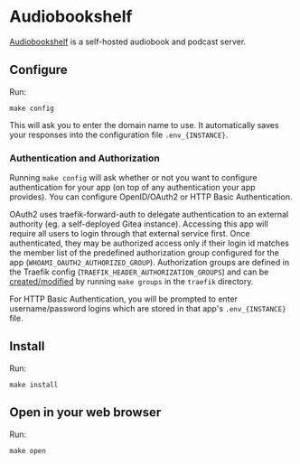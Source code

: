 # Audiobookshelf

[Audiobookshelf](https://github.com/advplyr/audiobookshelf)
is a self-hosted audiobook and podcast server.

## Configure

Run:

```
make config
```

This will ask you to enter the domain name to use.
It automatically saves your responses into the configuration file
`.env_{INSTANCE}`.

### Authentication and Authorization

Running `make config` will ask whether or not you want to configure
authentication for your app (on top of any authentication your app provides).
You can configure OpenID/OAuth2 or HTTP Basic Authentication.

OAuth2 uses traefik-forward-auth to delegate authentication to an external
authority (eg. a self-deployed Gitea instance). Accessing this app will
require all users to login through that external service first. Once
authenticated, they may be authorized access only if their login id matches the
member list of the predefined authorization group configured for the app
(`WHOAMI_OAUTH2_AUTHORIZED_GROUP`). Authorization groups are defined in the
Traefik config (`TRAEFIK_HEADER_AUTHORIZATION_GROUPS`) and can be
[created/modified](https://github.com/EnigmaCurry/d.rymcg.tech/blob/master/traefik/README.md#oauth2-authentication)
by running `make groups` in the `traefik` directory.

For HTTP Basic Authentication, you will be prompted to enter username/password
logins which are stored in that app's `.env_{INSTANCE}` file.

## Install

Run:

```
make install
```

## Open in your web browser

Run:

```
make open
```

